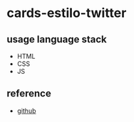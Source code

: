 # cards-estilo-twitter
## usage language stack
 * HTML
 * CSS
 * JS
## reference
 * [github](https://github.com/Cassianosch/programador.cs-reels/blob/master/cards-estilo-twitter/fotos_tipo_witter.html)

